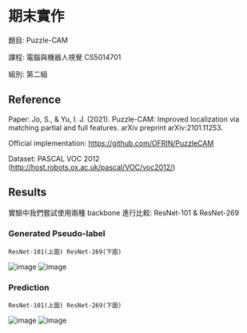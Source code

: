 # 期末實作
題目: Puzzle-CAM

課程: 電腦與機器人視覺 CS5014701	

組別: 第二組
## Reference
Paper: Jo, S., & Yu, I. J. (2021). Puzzle-CAM: Improved localization via matching partial and full features. arXiv preprint arXiv:2101.11253.

Official implementation: https://github.com/OFRIN/PuzzleCAM

Dataset: PASCAL VOC 2012 (http://host.robots.ox.ac.uk/pascal/VOC/voc2012/)
## Results
實驗中我們嘗試使用兩種 backbone 進行比較: ResNet-101 & ResNet-269
### Generated Pseudo-label
	ResNet-101(上圖) ResNet-269(下圖)
![image](https://user-images.githubusercontent.com/43518459/147661905-84b11d41-5653-4c20-b41e-3580735e4a3a.png)
![image](https://user-images.githubusercontent.com/43518459/147662369-8a8fc3c3-f8f4-4932-85a1-3d27a7da9dd8.png)
### Prediction
	ResNet-101(上圖) ResNet-269(下圖)
![image](https://user-images.githubusercontent.com/43518459/147662299-c4f14a8e-0c3f-442b-adb7-55b702bd2e8c.png)
![image](https://user-images.githubusercontent.com/43518459/147662408-154a5d27-dd01-4b2e-8af9-31d145201c95.png)

